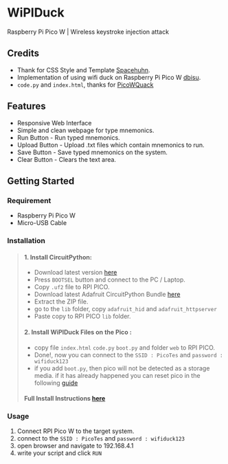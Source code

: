 # WiPIDuck
Raspberry Pi Pico W | Wireless keystroke injection attack

## Credits
- Thank for CSS Style and Template [Spacehuhn](https://github.com/SpacehuhnTech).
- Implementation of using wifi duck on Raspberry Pi Pico W [dbisu](https://github.com/dbisu).
- `code.py` and `index.html`, thanks for [PicoWQuack](https://github.com/wirebits/PicoWQuack/)

## Features
- Responsive Web Interface
- Simple and clean webpage for type mnemonics.
- Run Button - Run typed mnemonics.
- Upload Button - Upload .txt files which contain mnemonics to run.
- Save Button - Save typed mnemonics on the system.
- Clear Button - Clears the text area.

## Getting Started
### Requirement
- Raspberry Pi Pico W
- Micro-USB Cable
### Installation
> #### 1. Install CircuitPython:
> - Download latest version [here](https://circuitpython.org/board/raspberry_pi_pico_w/)
> - Press `BOOTSEL` button and connect to the PC / Laptop.
> - Copy `.uf2` file to RPI PICO.
> - Download latest Adafruit CircuitPython Bundle [here](https://github.com/adafruit/Adafruit_CircuitPython_Bundle/releases)
> - Extract the ZIP file.
> - go to the `lib` folder, copy `adafruit_hid` and `adafruit_httpserver`
> - Paste copy to RPI PICO `lib` folder.
> #### 2. Install WiPIDuck Files on the Pico :
> - copy file `index.html` `code.py` `boot.py` and folder `web` to RPI PICO.
> - Done!, now you can connect to the `SSID : PicoTes` and `password : wifiduck123`
> - if you add `boot.py`, then pico will not be detected as a storage media. if it has already happened you can reset pico in the following [guide](https://github.com/dbisu/pico-ducky/blob/main/RESET.md)
> #### Full Install Instructions [here](https://github.com/dbisu/pico-ducky?tab=readme-ov-file#full-install-instructions)

### Usage
1. Connect RPI Pico W to the target system.
2. connect to the `SSID : PicoTes` and `password : wifiduck123`
3. open browser and navigate to 192.168.4.1
4. write your script and click `RUN`
